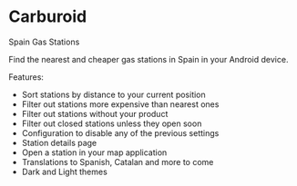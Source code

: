 # Carburoid

Spain Gas Stations

Find the nearest and cheaper gas stations in Spain in your Android device.


Features:

- Sort stations by distance to your current position
- Filter out stations more expensive than nearest ones
- Filter out stations without your product
- Filter out closed stations unless they open soon
- Configuration to disable any of the previous settings
- Station details page
- Open a station in your map application
- Translations to Spanish, Catalan and more to come
- Dark and Light themes


